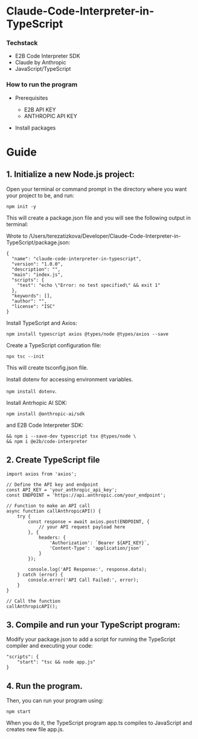 # Claude-Code-Interpreter-in-TypeScript


### Techstack
- E2B Code Interpreter SDK
- Claude by Anthropic
- JavaScript/TypeScript


### How to run the program
- Prerequisites
  - E2B API KEY
  - ANTHROPIC API KEY

- Install packages


# Guide

## 1. Initialize a new Node.js project:
Open your terminal or command prompt in the directory where you want your project to be, and run:

` npm init -y `

This will create a package.json file and you will see the following output in terminal:

Wrote to /Users/terezatizkova/Developer/Claude-Code-Interpreter-in-TypeScript/package.json:

```
{
  "name": "claude-code-interpreter-in-typescript",
  "version": "1.0.0",
  "description": "",
  "main": "index.js",
  "scripts": {
    "test": "echo \"Error: no test specified\" && exit 1"
  },
  "keywords": [],
  "author": "",
  "license": "ISC"
}
```

Install TypeScript and Axios:

` npm install typescript axios @types/node @types/axios --save `

Create a TypeScript configuration file:

` npx tsc --init `

This will create tsconfig.json file.

Install dotenv for accessing environment variables.

` npm install dotenv `.

Install Antrhopic AI SDK:

` npm install @anthropic-ai/sdk `

and E2B Code Interpreter SDK:


```npm init -y \ 
&& npm i --save-dev typescript tsx @types/node \
&& npm i @e2b/code-interpreter
```


## 2. Create TypeScript file

```
import axios from 'axios';

// Define the API key and endpoint
const API_KEY = 'your_anthropic_api_key';
const ENDPOINT = 'https://api.anthropic.com/your_endpoint';

// Function to make an API call
async function callAnthropicAPI() {
    try {
        const response = await axios.post(ENDPOINT, {
            // your API request payload here
        }, {
            headers: {
                'Authorization': `Bearer ${API_KEY}`,
                'Content-Type': 'application/json'
            }
        });

        console.log('API Response:', response.data);
    } catch (error) {
        console.error('API Call Failed:', error);
    }
}

// Call the function
callAnthropicAPI();
```

## 3. Compile and run your TypeScript program:
Modify your package.json to add a script for running the TypeScript compiler and executing your code:

```
"scripts": {
    "start": "tsc && node app.js"
}
```

## 4. Run the program.

Then, you can run your program using:

` npm start `

When you do it, the TypeScript program app.ts compiles to JavaScript and creates new file app.js.